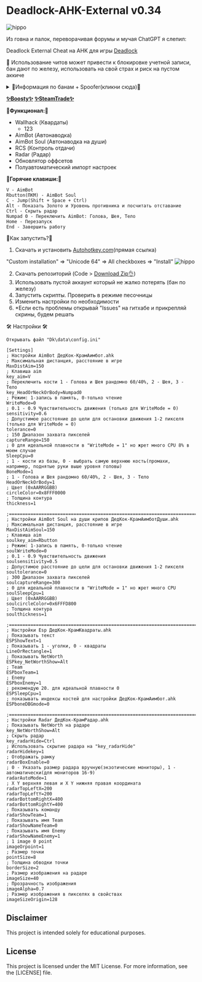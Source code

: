 # Deadlock-AHK-External v0.34

![hippo](https://i.imgur.com/2LV7HZV.jpeg)

Из говна и палок, переворачивая форумы и мучая ChatGPT я слепил:

Deadlock External Cheat на AHK для игры [Deadlock](https://store.steampowered.com/app/1422450/Deadlock/)

🙏 Использование читов может привести к блокировке учетной записи, бан дают по железу, использовать на свой страх и риск на пустом аккиче

<details>
<summary>💪Информация по банам + Spoofer(кликни сюда)💪</summary>

Информация актуальна на момент публикации (30.09.2024)

Бан дают по железу, от ручных жалоб, выглядит это так: подаешь поиск(режимы: 12 игроков, 6vs6 игроки боты, 1vs11 игрок против ботов) и табличка "Вы навсегда заблокированы в этом режиме"

Правила:
- Бан никак не отображается в профиле и никак не отследить, проверить только подав поиск.
- Бан дается всем кому ты отправил гифт(лично я не проверял)
- Бан дается на аккаунт и на компьютер(*HWID BAN)
- Если зайти с забаненного компьютера на чистый аккаунт то тот будет мгновенно забанен(зайти в игру! не в стим)

План по разбану:
- Купить аккич на [Funpay](https://funpay.com/)
- Провести Spoofer`изацию [YouTube](https://www.youtube.com/watch?v=VPskGHjG-bA)
- Зайти на аккич и играть
- *Сгоревший аккаунт продать за пол цены на Funpay
- *Скрыть игру в списке стим(после бана), чтобы случайно не открыть

P.S. Габен не умеет делать античит и по сути используется анти смурфинг система из Dota2 с мгновенным применением бана, чистишь реестр, папки, меняешь ID. И бан PC снимается.
```
Если в кратце выжимка из видоса:
Закрыть стим
C:\Program Files (x86)\Steam

Удалить appcache
Удалить userdata
Удалить ssfn
Удалить \AppData\Local\Steam

Чистим реестр поиск по RegOrganizer

valve
steam
deadlock
project8
Citadel

TMAC.exe
Меняем мак адреса всего что можно

Меняем в реестре ID
machineGUID
https://www.guidgen.com/
HKEY_LOCAL_MACHINE\SOFTWARE\Microsoft\Cryptography
MachineGuid
4c14175a-ee16-47ba-b197-13372f911114

Меняем ид диска
Hwid Changer.exe
ee16-47ba

Перезагружаемся
```

</details>

[__✨Boosty✨__](https://boosty.to/kramar1337)
[__✨SteamTrade✨__](https://steamcommunity.com/tradeoffer/new/?partner=176456946&token=QbYR9jmE)

__🚀Функционал:🚀__

- Wallhack (Квардаты)
  + 123
- AimBot (Автонаводка)
- AimBot Soul (Автонаводка на души)
- RCS (Контроль отдачи)
- Radar (Радар)
- Обновлятор оффсетов
- Полуавтоматический импорт настроек

:musical_keyboard:__Горячие клавиши:__:musical_keyboard:
```
V - AimBot
Rbutton(ПКМ) - AimBot Soul
C - Jump(Shift + Space + Ctrl)
Alt - Показать Золото и Уровень противника и посчитать отставание
Ctrl - Скрыть радар
Numpad 0 - Переключить AimBot: Голова, Шея, Тело
Home - Перезапуск
End - Завершить работу
```

:memo:Как запустить?:memo:

1. Скачать и установить [Autohotkey.com](https://www.autohotkey.com/download/ahk-install.exe)(прямая ссылка)

"Custom installation" => "Unicode 64" => All checkboxes => "Install"
![hippo](https://media.giphy.com/media/LerrohpjasApOHH9G1/giphy.gif)

2. Скачать репозиторий (Code > [Download Zip👌](https://github.com/Kramar1337/Deadlock-AHK-External/archive/main.zip))
3. Использовать пустой аккаунт который не жалко потерять (бан по железу)
4. Запустить скрипты. Проверить в режиме песочницы
5. Изменить настройки по необходимости
6. *Если есть проблемы открывай "Issues" на гитхабе и прикрепляй скрины, будем решать

🛠️ Настройки 🛠️ 
```
Открывать файл "Dk\data\config.ini"

[Settings]
; Настройки AimBot ДедКок-КрамАимбот.ahk
; Максимальная дистанция, расстояние в игре
MaxDistAim=150
; Клавиша aim
key_aim=V
; Переключить кости 1 - Голова и Шея рандомно 60/40%, 2 - Шея, 3 - Тело
key_HeadOrNeckOrBody=Numpad0
; Режим: 1-запись в память, 0-только чтение
WriteMode=0
; 0.1 - 0.9	Чувствительность движения (только для WriteMode = 0)
sensitivity=0.6
; Допустимое расстояние до цели для остановки движения 1-2 пикселя (только для WriteMode = 0)
tolerance=0
; 150 Диапазон захвата пикселей
captureRange=150
; 0 для идеальной плавности в "WriteMode = 1" но жрет много CPU 8% в моем случае
SleepCpu=0
; 1 - кости из базы, 0 - выбрать самую верхнюю кость(промахи, например, поднятые руки выше уровня головы)
BoneMode=1
; 1 - Голова и Шея рандомно 60/40%, 2 - Шея, 3 - Тело
HeadOrNeckOrBody=1
; Цвет (0xAARRGGBB)
circleColor=0x8FFF0000
; Толщина контура
thickness=1

;===============================================================================
; Настройки AimBot Soul на души крипов ДедКок-КрамАимботДуши.ahk
; Максимальная дистанция, расстояние в игре
MaxDistAimSoul=150
; Клавиша aim
soulkey_aim=Rbutton
; Режим: 1-запись в память, 0-только чтение
soulWriteMode=0
; 0.1 - 0.9	Чувствительность движения
soulsensitivity=0.5
; Допустимое расстояние до цели для остановки движения 1-2 пикселя
soultolerance=0
; 300 Диапазон захвата пикселей
soulcaptureRange=300
; 0 для идеальной плавности в "WriteMode = 1" но жрет много CPU
soulSleepCpu=1
; Цвет (0xAARRGGBB)
soulcircleColor=0x6FFFD800
; Толщина контура
soulthickness=1

;===============================================================================
; Настройки Esp ДедКок-КрамКвадраты.ahk
; Показывать текст
ESPShowText=1
; Показывать 1 - уголки, 0 - квадраты
LineOrRectangle=1
; Показывать NetWorth
ESPkey_NetWorthShow=Alt
; Team
ESPboxTeam=1
; Enemy
ESPboxEnemy=1
; рекомендую 20. для идеальной плавности 0
ESPSleepCpu=1
; показывать индексы костей для настройки ДедКок-КрамАимбот.ahk
ESPboneDBGmode=0

;===============================================================================
; Настройки Radar ДедКок-КрамРадар.ahk
; Показывать NetWorth на радаре
key_NetWorthShow=Alt
; Скрыть радар
key_radarHide=Ctrl
; Использовать скрытие радара на "key_radarHide"
radarHidekey=1
; Отображать рамку
radarBoxEnable=0
; 0 - Указать размер радара вручную(экзотические мониторы), 1 - автоматически(для мониторов 16-9)
radarAutoMode=1
; X Y верхняя левая и X Y нижняя правая координата
radarTopLeftX=200
radarTopLeftY=200
radarBottomRightX=400
radarBottomRightY=400
; Показывать команду
radarShowTeam=1
; Показывать имя Team
radarShowNameTeam=0
; Показывать имя Enemy
radarShowNameEnemy=1
; 1 image 0 point
imageOrpoint=1
; Размер точки
pointSize=8
; Толщина обводки точки
borderSize=2
; Размер изображения на радаре	
imageSize=40
; Прозрачность изображения	
imageAlpha=0.7
; Размер изображения в пикселях в свойствах	
imageSizeOrigin=128
```

## Disclaimer 
This project is intended solely for educational purposes. 

## License

This project is licensed under the MIT License. For more information, see the [LICENSE] file.
